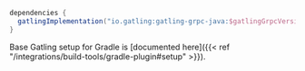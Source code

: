```gradle
dependencies {
  gatlingImplementation("io.gatling:gatling-grpc-java:$gatlingGrpcVersion")
}
```

Base Gatling setup for Gradle is [documented here]({{< ref "/integrations/build-tools/gradle-plugin#setup" >}}).
